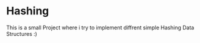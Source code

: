 # Hashing
This is a small Project where i try to implement diffrent simple Hashing Data Structures :)
